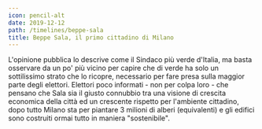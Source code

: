 ```yaml
---
icon: pencil-alt
date: 2019-12-12
path: /timelines/beppe-sala
title: Beppe Sala, il primo cittadino di Milano
---
```


L'opinione pubblica lo descrive come il Sindaco più verde d'Italia, ma basta osservare da un po' più vicino per capire che di verde ha solo un sottilissimo strato che lo ricopre, necessario per fare presa sulla maggior parte degli elettori. Elettori poco informati - non per colpa loro - che pensano che Sala sia il giusto connubbio tra una visione di crescita economica della città ed un crescente rispetto per l'ambiente cittadino, dopo tutto Milano sta per piantare 3 milioni di alberi (equivalenti) e gli edifici sono costruiti ormai tutto in maniera "sostenibile".
